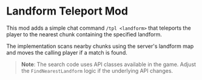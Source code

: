 # Landform Teleport Mod

This mod adds a simple chat command `/tpl <landform>` that teleports the player to the nearest chunk containing the specified landform.

The implementation scans nearby chunks using the server's landform map and moves the calling player if a match is found.

> **Note**: The search code uses API classes available in the game. Adjust the `FindNearestLandform` logic if the underlying API changes.
